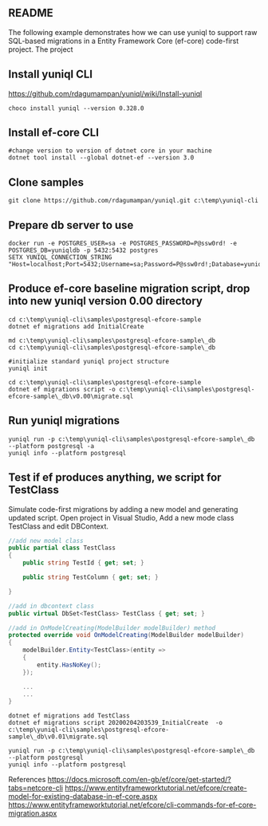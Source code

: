 ## README
The following example demonstrates how we can use yuniql to support raw SQL-based migrations in a Entity Framework Core (ef-core) code-first project. The project 

## Install yuniql CLI
https://github.com/rdagumampan/yuniql/wiki/Install-yuniql

```console
choco install yuniql --version 0.328.0
```

## Install ef-core CLI

```console
#change version to version of dotnet core in your machine
dotnet tool install --global dotnet-ef --version 3.0
```

## Clone samples

```console
git clone https://github.com/rdagumampan/yuniql.git c:\temp\yuniql-cli
```

## Prepare db server to use

```console
docker run -e POSTGRES_USER=sa -e POSTGRES_PASSWORD=P@ssw0rd! -e POSTGRES_DB=yuniqldb -p 5432:5432 postgres
SETX YUNIQL_CONNECTION_STRING "Host=localhost;Port=5432;Username=sa;Password=P@ssw0rd!;Database=yuniqldb"
```

## Produce ef-core baseline migration script, drop into new yuniql version 0.00 directory

```console
cd c:\temp\yuniql-cli\samples\postgresql-efcore-sample
dotnet ef migrations add InitialCreate

md c:\temp\yuniql-cli\samples\postgresql-efcore-sample\_db
cd c:\temp\yuniql-cli\samples\postgresql-efcore-sample\_db

#initialize standard yuniql project structure
yuniql init

cd c:\temp\yuniql-cli\samples\postgresql-efcore-sample
dotnet ef migrations script -o c:\temp\yuniql-cli\samples\postgresql-efcore-sample\_db\v0.00\migrate.sql
```

## Run yuniql migrations

```console
yuniql run -p c:\temp\yuniql-cli\samples\postgresql-efcore-sample\_db --platform postgresql -a
yuniql info --platform postgresql
```

## Test if ef produces anything, we script for TestClass
Simulate code-first migrations by adding a new model and generating updated script.
Open project in Visual Studio, Add a new mode class TestClass and edit DBContext.

```csharp
//add new model class
public partial class TestClass
{
    public string TestId { get; set; }

    public string TestColumn { get; set; }

}

//add in dbcontext class
public virtual DbSet<TestClass> TestClass { get; set; }

//add in OnModelCreating(ModelBuilder modelBuilder) method
protected override void OnModelCreating(ModelBuilder modelBuilder)
{
    modelBuilder.Entity<TestClass>(entity =>
    {
        entity.HasNoKey();
    });

    ...
    ...
}        
```

```console
dotnet ef migrations add TestClass
dotnet ef migrations script 20200204203539_InitialCreate  -o c:\temp\yuniql-cli\samples\postgresql-efcore-sample\_db\v0.01\migrate.sql

yuniql run -p c:\temp\yuniql-cli\samples\postgresql-efcore-sample\_db --platform postgresql
yuniql info --platform postgresql
```

References
https://docs.microsoft.com/en-gb/ef/core/get-started/?tabs=netcore-cli
https://www.entityframeworktutorial.net/efcore/create-model-for-existing-database-in-ef-core.aspx
https://www.entityframeworktutorial.net/efcore/cli-commands-for-ef-core-migration.aspx

